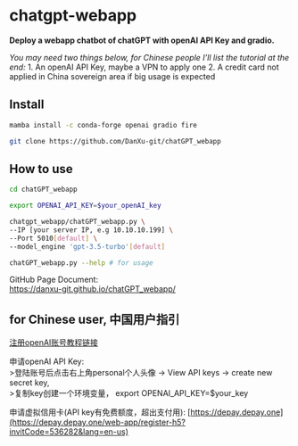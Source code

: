 chatgpt-webapp
================

<!-- WARNING: THIS FILE WAS AUTOGENERATED! DO NOT EDIT! -->

**Deploy a webapp chatbot of chatGPT with openAI API Key and gradio.**

*You may need two things below, for Chinese people I’ll list the
tutorial at the end:* 1. An openAI API Key, maybe a VPN to apply one 2.
A credit card not applied in China sovereign area if big usage is
expected

## Install

``` sh
mamba install -c conda-forge openai gradio fire

git clone https://github.com/DanXu-git/chatGPT_webapp
```

## How to use

``` sh
cd chatGPT_webapp

export OPENAI_API_KEY=$your_openAI_key

chatgpt_webapp/chatGPT_webapp.py \
--IP [your server IP, e.g 10.10.10.199] \
--Port 5010[default] \
--model_engine 'gpt-3.5-turbo'[default]

chatGPT_webapp.py --help # for usage
```

GitHub Page Document:  
https://danxu-git.github.io/chatGPT_webapp/

## for Chinese user, 中国用户指引

[注册openAI账号教程链接](https://sms-activate.org/cn/info/ChatGPT)

申请openAI API Key:  
\>登陆账号后点击右上角personal个人头像 -\> View API keys -\> create new
secret key,  
\>复制key创建一个环境变量， export OPENAI_API_KEY=\$your_key

申请虚拟信用卡(API key有免费额度，超出支付用):
[https://depay.depay.one](https://depay.depay.one/web-app/register-h5?invitCode=536282&lang=en-us)
